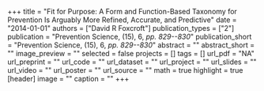 +++
title = "Fit for Purpose: A Form and Function-Based Taxonomy for Prevention Is Arguably More Refined, Accurate, and Predictive"
date = "2014-01-01"
authors = ["David R Foxcroft"]
publication_types = ["2"]
publication = "Prevention Science, (15), 6, _pp. 829--830_"
publication_short = "Prevention Science, (15), 6, _pp. 829--830_"
abstract = ""
abstract_short = ""
image_preview = ""
selected = false
projects = []
tags = []
url_pdf = "NA"
url_preprint = ""
url_code = ""
url_dataset = ""
url_project = ""
url_slides = ""
url_video = ""
url_poster = ""
url_source = ""
math = true
highlight = true
[header]
image = ""
caption = ""
+++
